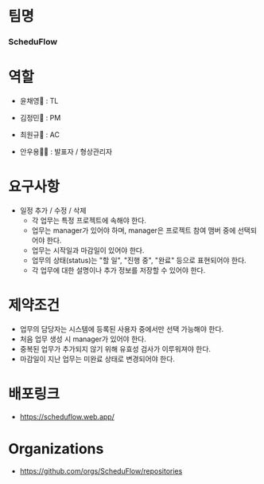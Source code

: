 # 팀명 
### **ScheduFlow**

# 역할

- 윤채영🔧 : TL

- 김정민👑 : PM

- 최원규📝 : AC

- 안우용🙋‍♂️ : 발표자 / 형상관리자


# 요구사항
- 일정 추가 / 수정 / 삭제
  - 각 업무는 특정 프로젝트에 속해야 한다.
  - 업무는 manager가 있어야 하며, manager은 프로젝트 참여 맴버 중에 선택되어야 한다.
  - 업무는 시작일과 마감일이 있어야 한다.
  - 업무의 상태(status)는 "할 일", "진행 중", "완료" 등으로 표현되어야 한다.
  - 각 업무에 대한 설명이나 추가 정보를 저장할 수 있어야 한다.

# 제약조건
- 업무의 담당자는 시스템에 등록된 사용자 중에서만 선택 가능해야 한다.
- 처음 업무 생성 시 manager가 있어야 한다.
- 중복된 업무가 추가되지 않기 위해 유효성 검사가 이루워져야 한다.
- 마감일이 지난 업무는 미완료 상태로 변경되어야 한다.

# 배포링크
- https://scheduflow.web.app/

# Organizations
- https://github.com/orgs/ScheduFlow/repositories
